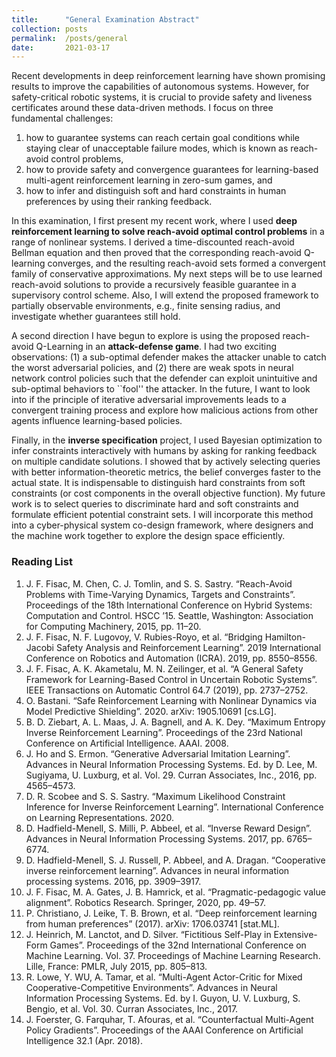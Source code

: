 ```yaml
---
title: 		"General Examination Abstract"
collection:	posts
permalink: 	/posts/general
date: 		2021-03-17
---
```


Recent developments in deep reinforcement learning have shown promising results to improve the capabilities of autonomous systems. However, for safety-critical robotic systems, it is crucial to provide safety and liveness certificates around these data-driven methods. I focus on three fundamental challenges:
1. how to guarantee systems can reach certain goal conditions while staying clear of unacceptable failure modes, which is known as reach-avoid control problems,
2. how to provide safety and convergence guarantees for learning-based multi-agent reinforcement learning in zero-sum games, and
3. how to infer and distinguish soft and hard constraints in human preferences by using their ranking feedback.

In this examination, I first present my recent work, where I used **deep reinforcement learning to solve reach-avoid optimal control problems** in a range of nonlinear systems. I derived a time-discounted reach-avoid Bellman equation and then proved that the corresponding reach-avoid Q-learning converges, and the resulting reach-avoid sets formed a convergent family of conservative approximations. My next steps will be to use learned reach-avoid solutions to provide a recursively feasible guarantee in a supervisory control scheme. Also, I will extend the proposed framework to partially observable environments, e.g., finite sensing radius, and investigate whether guarantees still hold.

A second direction I have begun to explore is using the proposed reach-avoid Q-Learning in an **attack-defense game**. I had two exciting observations: (1) a sub-optimal defender makes the attacker unable to catch the worst adversarial policies, and (2) there are weak spots in neural network control policies such that the defender can exploit unintuitive and sub-optimal behaviors to ``fool'' the attacker. In the future, I want to look into if the principle of iterative adversarial improvements leads to a convergent training process and explore how malicious actions from other agents influence learning-based policies.

Finally, in the **inverse specification** project, I used Bayesian optimization to infer constraints interactively with humans by asking for ranking feedback on multiple candidate solutions. I showed that by actively selecting queries with better information-theoretic metrics, the belief converges faster to the actual state. It is indispensable to distinguish hard constraints from soft constraints (or cost components in the overall objective function). My future work is to select queries to discriminate hard and soft constraints and formulate efficient potential constraint sets. I will incorporate this method into a cyber-physical system co-design framework, where designers and the machine work together to explore the design space efficiently.


### Reading List
1. J. F. Fisac, M. Chen, C. J. Tomlin, and S. S. Sastry. “Reach-Avoid Problems with Time-Varying Dynamics, Targets and Constraints”. Proceedings of the 18th International Conference on Hybrid Systems: Computation and Control. HSCC ’15. Seattle, Washington: Association for Computing Machinery, 2015, pp. 11–20.
2. J. F. Fisac, N. F. Lugovoy, V. Rubies-Royo, et al. “Bridging Hamilton-Jacobi Safety Analysis and Reinforcement Learning”. 2019 International Conference on Robotics and Automation (ICRA). 2019, pp. 8550–8556.
3. J. F. Fisac, A. K. Akametalu, M. N. Zeilinger, et al. “A General Safety Framework for Learning-Based Control in Uncertain Robotic Systems”. IEEE Transactions on Automatic Control 64.7 (2019), pp. 2737–2752.
4. O. Bastani. “Safe Reinforcement Learning with Nonlinear Dynamics via Model Predictive Shielding”. 2020. arXiv: 1905.10691 [cs.LG].
5. B. D. Ziebart, A. L. Maas, J. A. Bagnell, and A. K. Dey. “Maximum Entropy Inverse Reinforcement Learning”. Proceedings of the 23rd National Conference on Artificial Intelligence. AAAI. 2008.
6. J. Ho and S. Ermon. “Generative Adversarial Imitation Learning”. Advances in Neural Information Processing Systems. Ed. by D. Lee, M. Sugiyama, U. Luxburg, et al. Vol. 29. Curran Associates, Inc., 2016, pp. 4565–4573.
7. D. R. Scobee and S. S. Sastry. “Maximum Likelihood Constraint Inference for Inverse Reinforcement Learning”. International Conference on Learning Representations. 2020.
8. D. Hadfield-Menell, S. Milli, P. Abbeel, et al. “Inverse Reward Design”. Advances in Neural Information Processing Systems. 2017, pp. 6765–6774.
9. D. Hadfield-Menell, S. J. Russell, P. Abbeel, and A. Dragan. “Cooperative inverse reinforcement learning”. Advances in neural information processing systems. 2016, pp. 3909–3917.
10. J. F. Fisac, M. A. Gates, J. B. Hamrick, et al. “Pragmatic-pedagogic value alignment”. Robotics Research. Springer, 2020, pp. 49–57.
11. P. Christiano, J. Leike, T. B. Brown, et al. “Deep reinforcement learning from human preferences” (2017). arXiv: 1706.03741 [stat.ML].
12. J. Heinrich, M. Lanctot, and D. Silver. “Fictitious Self-Play in Extensive-Form Games”. Proceedings of the 32nd International Conference on Machine Learning. Vol. 37. Proceedings of Machine Learning Research. Lille, France: PMLR, July 2015, pp. 805–813.
13. R. Lowe, Y. WU, A. Tamar, et al. “Multi-Agent Actor-Critic for Mixed Cooperative-Competitive Environments”. Advances in Neural Information Processing Systems. Ed. by I. Guyon, U. V. Luxburg, S. Bengio, et al. Vol. 30. Curran Associates, Inc., 2017.
14. J. Foerster, G. Farquhar, T. Afouras, et al. “Counterfactual Multi-Agent Policy Gradients”. Proceedings of the AAAI Conference on Artificial Intelligence 32.1 (Apr. 2018).